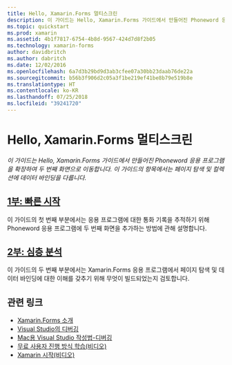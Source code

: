 ```yaml
---
title: Hello, Xamarin.Forms 멀티스크린
description: 이 가이드는 Hello, Xamarin.Forms 가이드에서 만들어진 Phoneword 응용 프로그램을 확장하여 두 번째 화면으로 이동합니다. 이 가이드의 항목에서는 페이지 탐색 및 컬렉션에 데이터 바인딩을 다룹니다.
ms.topic: quickstart
ms.prod: xamarin
ms.assetid: 4b1f7817-6754-4b8d-9567-424d7d8f2b05
ms.technology: xamarin-forms
author: davidbritch
ms.author: dabritch
ms.date: 12/02/2016
ms.openlocfilehash: 6a7d3b29bd9d3ab3cfee07a30bb23daab76de22a
ms.sourcegitcommit: b56b3f906d2c05a3f1be219ef41be8b79e519b8e
ms.translationtype: HT
ms.contentlocale: ko-KR
ms.lasthandoff: 07/25/2018
ms.locfileid: "39241720"
---
```

# <a name="hello-xamarinforms-multiscreen"></a>Hello, Xamarin.Forms 멀티스크린

_이 가이드는 Hello, Xamarin.Forms 가이드에서 만들어진 Phoneword 응용 프로그램을 확장하여 두 번째 화면으로 이동합니다. 이 가이드의 항목에서는 페이지 탐색 및 컬렉션에 데이터 바인딩을 다룹니다._

## <a name="part-1-quickstartxamarin-formsget-startedhello-xamarin-forms-multiscreenquickstartmd"></a>[1부: 빠른 시작](~/xamarin-forms/get-started/hello-xamarin-forms-multiscreen/quickstart.md)

이 가이드의 첫 번째 부분에서는 응용 프로그램에 대한 통화 기록을 추적하기 위해 Phoneword 응용 프로그램에 두 번째 화면을 추가하는 방법에 관해 설명합니다.

## <a name="part-2-deep-divexamarin-formsget-startedhello-xamarin-forms-multiscreendeepdivemd"></a>[2부: 심층 분석](~/xamarin-forms/get-started/hello-xamarin-forms-multiscreen/deepdive.md)

이 가이드의 두 번째 부분에서는 Xamarin.Forms 응용 프로그램에서 페이지 탐색 및 데이터 바인딩에 대한 이해를 갖추기 위해 무엇이 빌드되었는지 검토합니다.


## <a name="related-links"></a>관련 링크

- [Xamarin.Forms 소개](~/xamarin-forms/get-started/introduction-to-xamarin-forms.md)
- [Visual Studio의 디버깅](http://msdn.microsoft.com/library/k0k771bt%28v=vs.90%29.aspx)
- [Mac용 Visual Studio 작성법-디버깅](https://github.com/xamarin/recipes/tree/master/Recipes/cross-platform/ide/debugging)
- [무료 사용자 진행 방식 학습(비디오)](https://university.xamarin.com/self-guided)
- [Xamarin 시작(비디오)](https://developer.xamarin.com/videos/)
